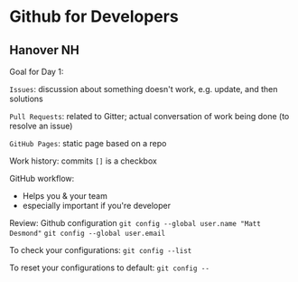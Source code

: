 # Github for Developers

## Hanover NH

Goal for Day 1:


`Issues`: discussion about something doesn't work, e.g. update, and then solutions

`Pull Requests`: related to Gitter; actual conversation of work being done (to resolve an issue)

`GitHub Pages`: static page based on a repo

Work history: commits
`[]` is a checkbox

GitHub workflow:
* Helps you & your team
* especially important if you're developer

Review: Github configuration
`git config --global user.name "Matt Desmond"`
`git config --global user.email`

To check your configurations:
`git config --list`

To reset your configurations to default:
`git config --`
